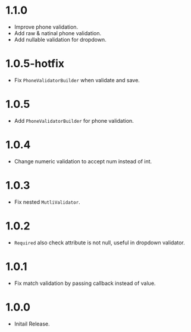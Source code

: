 # 1.1.0

- Improve phone validation.
- Add raw & natinal phone validation.
- Add nullable validation for dropdown.

# 1.0.5-hotfix

- Fix `PhoneValidatorBuilder` when validate and save.

# 1.0.5

- Add `PhoneValidatorBuilder` for phone validation.

# 1.0.4

- Change numeric validation to accept num instead of int.

# 1.0.3

- Fix nested `MutliValidator`.

# 1.0.2

- `Required` also check attribute is not null, useful in dropdown validator.

# 1.0.1

- Fix match validation by passing callback instead of value.

# 1.0.0

- Initail Release.
